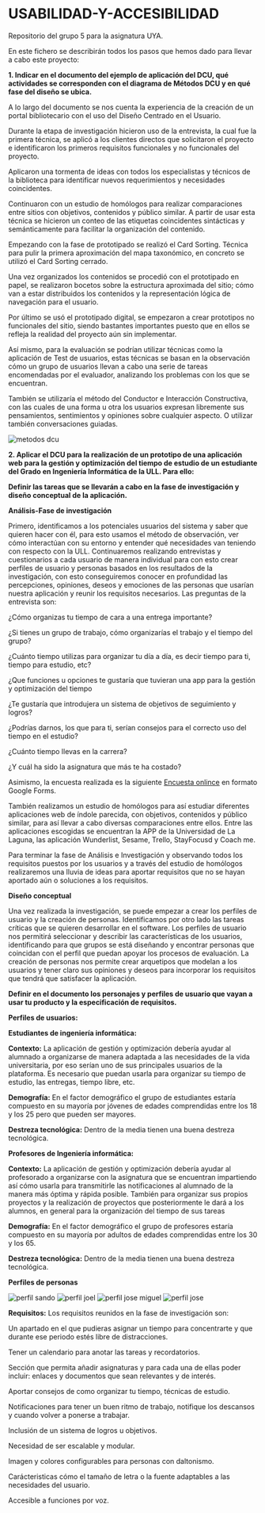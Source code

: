 # USABILIDAD-Y-ACCESIBILIDAD
Repositorio del grupo 5 para la asignatura UYA.

En este fichero se describirán todos los pasos que hemos dado para llevar a cabo este proyecto:

**1. Indicar en el documento del ejemplo de aplicación del DCU, qué actividades se corresponden con el diagrama de Métodos DCU y en qué fase del diseño se ubica.** 

A lo largo del documento se nos cuenta la experiencia de la creación de un portal bibliotecario con el uso del Diseño Centrado en el Usuario.

Durante la etapa de investigación hicieron uso de la entrevista, la cual fue la primera técnica, se aplicó a los clientes directos que solicitaron el proyecto e identificaron los primeros requisitos funcionales y no funcionales del proyecto.

Aplicaron una tormenta de ideas con todos los especialistas y técnicos de la biblioteca para identificar nuevos requerimientos y necesidades coincidentes.

Continuaron con un estudio de homólogos para realizar comparaciones entre sitios con objetivos, contenidos y público similar. A partir de usar esta técnica se hicieron un conteo de las etiquetas coincidentes sintácticas y semánticamente para facilitar la organización del contenido.

Empezando con la fase de prototipado se realizó el Card Sorting. Técnica para pulir la primera aproximación del mapa taxonómico, en concreto se utilizó el Card Sorting cerrado.

Una vez organizados los contenidos se procedió con el prototipado en papel, se realizaron bocetos sobre la estructura aproximada del sitio; cómo van a estar distribuidos los contenidos y la representación lógica de navegación para el usuario.

Por último se usó el prototipado digital, se empezaron a crear prototipos no funcionales del sitio, siendo bastantes importantes puesto que en ellos se refleja la realidad del proyecto aún sin implementar.

Así mismo, para la evaluación se podrían utilizar técnicas como la aplicación de Test de usuarios, estas técnicas se basan en la observación cómo un grupo de usuarios llevan a cabo una serie de tareas encomendadas por el evaluador, analizando los problemas con los que se encuentran.

También se utilizaría el método del Conductor e Interacción Constructiva, con las cuales de una forma u otra los usuarios expresan libremente sus pensamientos, sentimientos y opiniones sobre cualquier aspecto. O utilizar también conversaciones guiadas.

![metodos dcu](img/metodos-dcu.jpg)

 
**2. Aplicar el DCU para la realización de un prototipo de una aplicación web para la gestión y optimización del tiempo de estudio de un estudiante del Grado en Ingeniería Informática de la ULL. Para ello:**

**Definir las tareas que se llevarán a cabo en la fase de investigación y diseño conceptual de la aplicación.**

**Análisis-Fase de investigación**

Primero, identificamos a los potenciales usuarios del sistema y saber que quieren hacer con él, para esto usamos el método de observación, ver cómo interactúan con su entorno y entender qué necesidades van teniendo con respecto con la ULL. Continuaremos realizando entrevistas y cuestionarios a cada usuario de manera individual para con esto crear perfiles de usuario y personas basados en los resultados de la investigación, con esto conseguiremos conocer en profundidad las percepciones, opiniones, deseos y emociones de las personas que usarían nuestra aplicación y reunir los requisitos necesarios. Las preguntas de la entrevista son:
 
¿Cómo organizas tu tiempo de cara a una entrega importante?
 
¿Si tienes un grupo de trabajo, cómo organizarías el trabajo y el tiempo del grupo?
 
¿Cuánto tiempo utilizas para organizar tu día a día, es decir tiempo para ti, tiempo para estudio, etc?
 
¿Que funciones u opciones te gustaría que tuvieran una app para la gestión y optimización del tiempo
 
¿Te gustaría que introdujera un sistema de objetivos de seguimiento y logros?
 
¿Podrías darnos, los que para ti, serían consejos para el correcto uso del tiempo en el estudio?
 
¿Cuánto tiempo llevas en la carrera?
 
¿Y cuál ha sido la asignatura que más te ha costado?
 
Asimismo, la encuesta realizada es la siguiente [Encuesta onlince](https://docs.google.com/forms/d/e/1FAIpQLSdsJ8iu0wr9ZrRjoIXy3oIdXLIGInXgzKxxv8UJ2ORBAWTHpQ/viewform) en formato Google Forms.

También realizamos un estudio de homólogos para así estudiar diferentes aplicaciones web de índole parecida, con objetivos, contenidos y público similar, para así llevar a cabo diversas comparaciones entre ellos. Entre las aplicaciones escogidas se encuentran la APP de la Universidad de La Laguna, las aplicación Wunderlist, Sesame, Trello, StayFocusd y Coach me.

Para terminar la fase de Análisis e Investigación y observando todos los requisitos puestos por los usuarios y a través del estudio de homólogos realizaremos una lluvia de ideas para aportar requisitos que no se hayan aportado aún o  soluciones a los requisitos.
 
**Diseño conceptual**

Una vez realizada la investigación, se puede empezar a crear los perfiles de usuario y la creación de personas. Identificamos por otro lado las tareas críticas que se quieren desarrollar en el software. Los perfiles de usuario nos permitirá seleccionar y describir las características de los usuarios, identificando para que grupos se está diseñando y encontrar personas que coincidan con el perfil que puedan apoyar los procesos de evaluación. La creación de personas nos permite crear arquetipos que modelan a los usuarios y tener claro sus opiniones y deseos para incorporar los requisitos que tendrá que satisfacer la aplicación.
 
**Definir en el documento los personajes y perfiles de usuario que vayan a usar tu producto y la especificación de requisitos.**

**Perfiles de usuarios:**
 
**Estudiantes de ingeniería informática:**
 
**Contexto:** La aplicación de gestión y optimización debería ayudar al alumnado a organizarse de manera adaptada a las necesidades de la vida universitaria, por eso serían uno de sus principales usuarios de la plataforma. Es necesario que puedan usarla para organizar su tiempo de estudio, las entregas, tiempo libre, etc.
 
**Demografía:**  En el factor demográfico el grupo de estudiantes estaría compuesto en su mayoría por jóvenes de edades comprendidas entre los 18 y los 25 pero que pueden ser mayores.
 
**Destreza tecnológica:** Dentro de la media tienen una buena destreza tecnológica.
 
**Profesores de Ingeniería informática:**
 
**Contexto:** La aplicación de gestión y optimización debería ayudar al profesorado a organizarse con la asignatura que se encuentran impartiendo así cómo usarla para transmitirle las notificaciones al alumnado de la manera más óptima  y rápida posible. También para organizar sus propios proyectos y la realización de proyectos que posteriormente le dará a los alumnos, en general para la organización del tiempo de sus tareas
 
**Demografía:**  En el factor demográfico el grupo de profesores  estaría compuesto en su mayoría por adultos de edades comprendidas entre los 30 y los 65.
 
**Destreza tecnológica:** Dentro de la media tienen una buena destreza tecnológica.

**Perfiles de personas**

![perfil sando](img/perfil-sandro.jpg)
![perfil joel](img/perfil-joel.jpg)
![perfil jose miguel](img/perfil-jose-miguel.jpg)
![perfil jose](img/perfil-jose.jpg)

**Requisitos:**
Los requisitos reunidos en la fase de investigación son:
 
Un apartado en el que pudieras asignar un tiempo para concentrarte y que durante ese periodo estés libre de distracciones.
 
Tener un calendario para anotar las tareas y recordatorios.
 
Sección que permita añadir asignaturas y para cada una de ellas poder incluir: enlaces y documentos que sean relevantes y de interés.
 
Aportar consejos de como organizar tu tiempo, técnicas de estudio.
 
Notificaciones para tener un buen ritmo de trabajo, notifique los descansos y cuando volver a ponerse a trabajar.
 
Inclusión de un sistema de logros u objetivos.
 
Necesidad de ser escalable y modular.
 
Imagen y colores configurables para personas con daltonismo.
 
Carácteristicas cómo el tamaño de letra o la fuente adaptables a las necesidades del usuario.
 
Accesible a funciones por voz.


